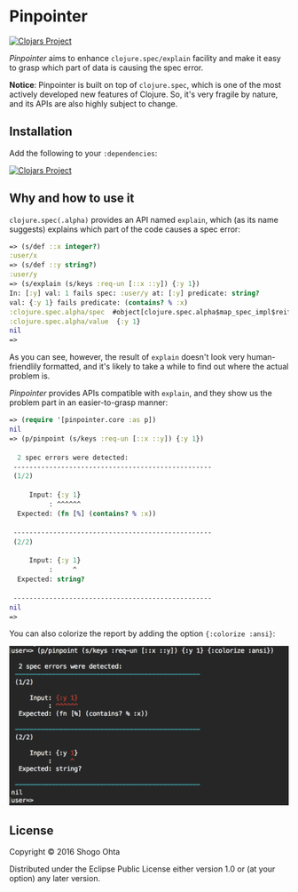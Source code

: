 # Pinpointer
[![Clojars Project](https://img.shields.io/clojars/v/pinpointer.svg)](https://clojars.org/pinpointer)

_Pinpointer_ aims to enhance `clojure.spec/explain` facility and make it easy to grasp which part of data is causing the spec error.

**Notice**: Pinpointer is built on top of `clojure.spec`, which is one of the most actively developed new features of Clojure. So, it's very fragile by nature, and its APIs are also highly subject to change.

## Installation

Add the following to your `:dependencies`:

[![Clojars Project](https://clojars.org/pinpointer/latest-version.svg)](http://clojars.org/pinpointer)

## Why and how to use it

`clojure.spec(.alpha)` provides an API named `explain`, which (as its name suggests) explains which part of the code causes a spec error:

```clj
=> (s/def ::x integer?)
:user/x
=> (s/def ::y string?)
:user/y
=> (s/explain (s/keys :req-un [::x ::y]) {:y 1})
In: [:y] val: 1 fails spec: :user/y at: [:y] predicate: string?
val: {:y 1} fails predicate: (contains? % :x)
:clojure.spec.alpha/spec  #object[clojure.spec.alpha$map_spec_impl$reify__695 0x47cb4017 "clojure.spec.alpha$map_spec_impl$reify__695@47cb4017"]
:clojure.spec.alpha/value  {:y 1}
nil
=>
```

As you can see, however, the result of `explain` doesn't look very human-friendlily formatted, and it's likely to take a while to find out where the actual problem is.

_Pinpointer_ provides APIs compatible with `explain`, and they show us the problem part in an easier-to-grasp manner:

```clj
=> (require '[pinpointer.core :as p])
nil
=> (p/pinpoint (s/keys :req-un [::x ::y]) {:y 1})

  2 spec errors were detected:
 --------------------------------------------------
 (1/2)

     Input: {:y 1}
          : ^^^^^^
  Expected: (fn [%] (contains? % :x))

 --------------------------------------------------
 (2/2)

     Input: {:y 1}
          :     ^
  Expected: string?

 --------------------------------------------------
nil
=>
```

You can also colorize the report by adding the option `{:colorize :ansi}`:

<img src="doc/images/colorized-pinpoint-result.png" width="630">

## License

Copyright © 2016 Shogo Ohta

Distributed under the Eclipse Public License either version 1.0 or (at
your option) any later version.
